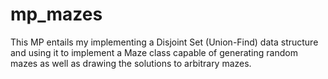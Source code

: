 # mp_mazes
This MP entails my implementing a Disjoint Set (Union-Find) data structure and using it to implement a Maze class capable of generating random mazes as well as drawing the solutions to arbitrary mazes.
